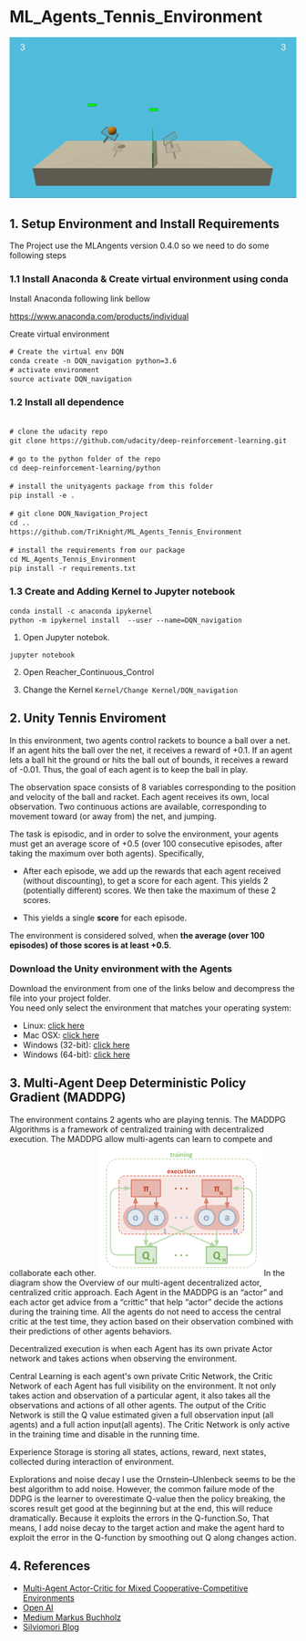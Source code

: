 # ML_Agents_Tennis_Environment
![Tennis](misc/Tennis_envi.gif)
## 1. Setup Environment and Install Requirements 
The Project use the MLAngents version 0.4.0 so we need to do some following steps
### 1.1 Install Anaconda & Create virtual environment using conda
Install Anaconda following link bellow

https://www.anaconda.com/products/individual

Create virtual environment

```
# Create the virtual env DQN
conda create -n DQN_navigation python=3.6
# activate environment
source activate DQN_navigation
```
### 1.2 Install all dependence
```

# clone the udacity repo
git clone https://github.com/udacity/deep-reinforcement-learning.git

# go to the python folder of the repo
cd deep-reinforcement-learning/python

# install the unityagents package from this folder
pip install -e .

# git clone DQN_Navigation_Project
cd ..
https://github.com/TriKnight/ML_Agents_Tennis_Environment

# install the requirements from our package
cd ML_Agents_Tennis_Environment
pip install -r requirements.txt

```
### 1.3 Create and Adding Kernel to Jupyter notebook
```
conda install -c anaconda ipykernel
python -m ipykernel install  --user --name=DQN_navigation
```
1. Open Jupyter notebok. 
```
jupyter notebook
```
2. Open Reacher_Continuous_Control


3. Change the Kernel ```Kernel/Change Kernel/DQN_navigation```


## 2. Unity Tennis Enviroment


In this environment, two agents control rackets to bounce a ball over a net. If an agent hits the ball over the net, it receives a reward of +0.1. If an agent lets a ball hit the ground or hits the ball out of bounds, it receives a reward of -0.01. Thus, the goal of each agent is to keep the ball in play.

The observation space consists of 8 variables corresponding to the position and velocity of the ball and racket. Each agent receives its own, local observation. Two continuous actions are available, corresponding to movement toward (or away from) the net, and jumping.

The task is episodic, and in order to solve the environment, your agents must get an average score of +0.5 (over 100 consecutive episodes, after taking the maximum over both agents). Specifically,

- After each episode, we add up the rewards that each agent received (without discounting), to get a score for each agent. This yields 2 (potentially different) scores. We then take the maximum of these 2 scores.

- This yields a single **score** for each episode.

The environment is considered solved, when **the average (over 100 episodes) of those scores is at least +0.5**.

### Download the Unity environment with the Agents  

Download the environment from one of the links below and decompress the file into your project folder.  
You need only select the environment that matches your operating system:

- Linux: [click here](https://s3-us-west-1.amazonaws.com/udacity-drlnd/P3/Tennis/Tennis_Linux.zip)
- Mac OSX: [click here](https://s3-us-west-1.amazonaws.com/udacity-drlnd/P3/Tennis/Tennis.app.zip)
- Windows (32-bit): [click here](https://s3-us-west-1.amazonaws.com/udacity-drlnd/P3/Tennis/Tennis_Windows_x86.zip)
- Windows (64-bit): [click here](https://s3-us-west-1.amazonaws.com/udacity-drlnd/P3/Tennis/Tennis_Windows_x86_64.zip)
    
## 3. Multi-Agent Deep Deterministic Policy Gradient (MADDPG)
The environment contains 2 agents who are playing tennis.  The MADDPG Algorithms is a framework of centralized training with decentralized execution. The MADDPG allow multi-agents can learn to compete and collaborate each other. 
![MADDPG Algorithms](https://github.com/TriKnight/ML_Agents_Tennis_Environment/blob/master/misc/MADDPG.png)
In the diagram show the Overview of our multi-agent decentralized actor, centralized critic approach. Each Agent in the MADDPG is an “actor” and each actor get advice from a “crittic” that help “actor” decide the actions during the training time. All the agents do not need to access the central critic at the test time, they action based on their observation combined with their predictions of other agents behaviors.

Decentralized execution is when each Agent has its own private Actor network and takes actions when observing the environment.

Central Learning is each agent's own private Critic Network, the Critic Network of each Agent has full visibility on the environment. It not only takes action and observation of a particular agent, it also takes all the observations and actions of all other agents.  The output of the Critic Network is still the Q value estimated given a full observation input (all agents) and a full action input(all agents).  The Critic Network is only active in the training time and disable in the running time.

Experience Storage is storing all states, actions, reward, next states, collected during interaction of environment.

Explorations and noise decay I use the  Ornstein–Uhlenbeck  seems to be the best algorithm to add noise. However,  the common failure mode of the DDPG is the learner to overestimate Q-value then the policy breaking, the scores result get good at the beginning but at the end, this will reduce dramatically. Because it exploits the errors in the Q-function.So, That means, I add noise decay to the target action and make the agent hard to exploit the error in the Q-function  by smoothing out Q along changes action.

## 4. References
- [Multi-Agent Actor-Critic for Mixed Cooperative-Competitive Environments](https://arxiv.org/pdf/1706.02275.pdf)
- [Open AI](https://openai.com/blog/learning-to-cooperate-compete-and-communicate/)
- [Medium Markus Buchholz](https://medium.com/@markus.x.buchholz/deep-reinforcement-learning-deep-deterministic-policy-gradient-ddpg-algoritm-5a823da91b43)
- [Silviomori Blog](https://github.com/silviomori/udacity-deep-reinforcement-learning-p3-collab-compet/blob/master/Report.md)

